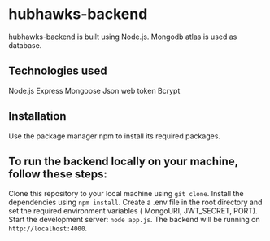 # hubhawks-backend

hubhawks-backend is built using Node.js.
Mongodb atlas is used as database.

## Technologies used

Node.js
Express
Mongoose
Json web token
Bcrypt

## Installation

Use the package manager npm to install its required packages.

## To run the backend locally on your machine, follow these steps:

Clone this repository to your local machine using `git clone`.
Install the dependencies using `npm install`.
Create a .env file in the root directory and set the required environment variables ( MongoURI, JWT_SECRET, PORT).
Start the development server: `node app.js`.
The backend will be running on `http://localhost:4000`.